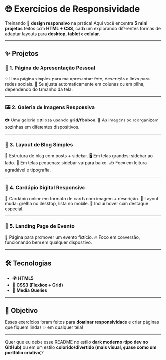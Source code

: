 

# 🌐 Exercícios de Responsividade

Treinando 📱 **design responsivo** na prática!
Aqui você encontra **5 mini projetos** feitos com **HTML + CSS**, cada um explorando diferentes formas de adaptar layouts para **desktop, tablet e celular**.

---

## ✨ Projetos

### 👤 1. Página de Apresentação Pessoal

💡 Uma página simples para me apresentar: foto, descrição e links para redes sociais.
📲 Se ajusta automaticamente em colunas ou em pilha, dependendo do tamanho da tela.

---

### 🖼️ 2. Galeria de Imagens Responsiva

📷 Uma galeria estilosa usando **grid/flexbox**.
🔄 As imagens se reorganizam sozinhas em diferentes dispositivos.


---

### 📝 3. Layout de Blog Simples

📰 Estrutura de blog com posts + sidebar.
🖥️ Em telas grandes: sidebar ao lado.
📱 Em telas pequenas: sidebar vai para baixo.
✍️ Foco em leitura agradável e tipografia.

---

### 🍔 4. Cardápio Digital Responsivo

🍕 Cardápio online em formato de cards com imagem + descrição.
📐 Layout muda: grelha no desktop, lista no mobile.
🎨 Inclui hover com destaque especial.

---

### 🎉 5. Landing Page de Evento

🎤 Página para promover um evento fictício.
🔥 Foco em conversão, funcionando bem em qualquer dispositivo.

---

## 🛠️ Tecnologias

* 🌍 **HTML5**
* 🎨 **CSS3 (Flexbox + Grid)**
* 📐 **Media Queries**

---

## 🎯 Objetivo

Esses exercícios foram feitos para **dominar responsividade** e criar páginas que fiquem lindas ✨ em qualquer tela!

---

Quer que eu deixe esse README no estilo **dark moderno (tipo dev no GitHub)** ou em um estilo **colorido/divertido (mais visual, quase como um portfólio criativo)**?
